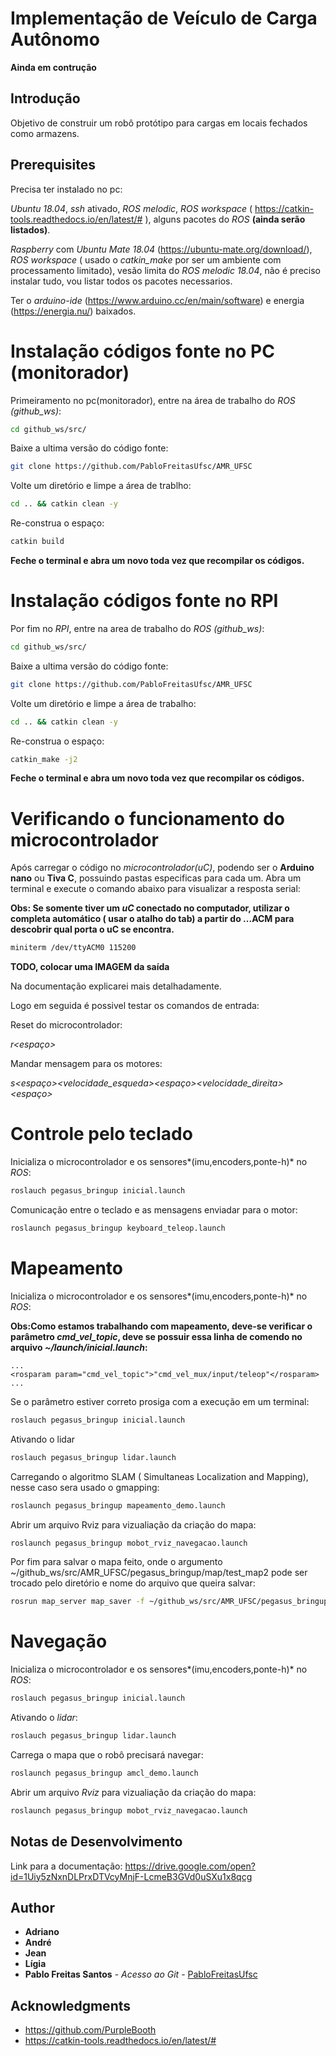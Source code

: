 # Implementação de Veículo de Carga Autônomo

**Ainda em contrução**

## Introdução

Objetivo de construir um robô protótipo para cargas em locais fechados como armazens.


## Prerequisites

Precisa ter instalado no pc:

*Ubuntu 18.04*, *ssh* ativado, *ROS melodic*, *ROS workspace* ( https://catkin-tools.readthedocs.io/en/latest/# ), alguns pacotes do *ROS* **(ainda serão listados)**.

*Raspberry* com *Ubuntu Mate 18.04* (https://ubuntu-mate.org/download/), *ROS workspace* ( usado o *catkin_make* por ser um ambiente com processamento limitado), vesão limita do *ROS melodic 18.04*, não é preciso instalar tudo, vou listar todos os pacotes necessarios.

Ter o *arduino-ide* (https://www.arduino.cc/en/main/software) e energia (https://energia.nu/) baixados.


# Instalação códigos fonte no PC (monitorador)


Primeiramento no pc(monitorador), entre na área de trabalho do *ROS (github_ws)*:


```bash
cd github_ws/src/
```

Baixe a ultima versão do código fonte:


```bash
git clone https://github.com/PabloFreitasUfsc/AMR_UFSC
```

Volte um diretório e limpe a área de trablho:

```bash
cd .. && catkin clean -y
```
Re-construa o espaço:

```bash
catkin build
```
**Feche o terminal e abra um novo toda vez que recompilar os códigos.**






# Instalação códigos fonte no RPI

Por fim no *RPI*, entre na area de trabalho do *ROS (github_ws)*:

```bash
cd github_ws/src/
```
Baixe a ultima versão do código fonte:

```bash
git clone https://github.com/PabloFreitasUfsc/AMR_UFSC
```
Volte um diretório e limpe a área de trabalho:


```bash
cd .. && catkin clean -y
```
Re-construa o espaço:



```bash
catkin_make -j2
```
**Feche o terminal e abra um novo toda vez que recompilar os códigos.**


# Verificando o funcionamento do microcontrolador

Após carregar o código no *microcontrolador(uC)*, podendo ser o **Arduino nano** ou **Tiva C**, possuindo pastas especificas para cada um. Abra um terminal e execute o comando abaixo para visualizar a resposta serial:

**Obs: Se somente tiver um *uC* conectado no computador, utilizar o completa automático ( usar o atalho do tab) a partir do ...ACM para descobrir qual porta o uC se encontra.**

```bash
miniterm /dev/ttyACM0 115200
```
**TODO, colocar uma IMAGEM da saída**

Na documentação explicarei mais detalhadamente.

Logo em seguida é possivel testar os comandos de entrada:


Reset do microcontrolador:

*r<espaço><enter>*

Mandar mensagem para os motores:

*s<espaço><velocidade_esqueda><espaço><velocidade_direita><espaço>*



# Controle pelo teclado


Inicializa o microcontrolador e os sensores*(imu,encoders,ponte-h)* no *ROS*:


```bash
roslauch pegasus_bringup inicial.launch
```

Comunicação entre o teclado e as mensagens enviadar para o motor:

```bash
roslaunch pegasus_bringup keyboard_teleop.launch
```

# Mapeamento


Inicializa o microcontrolador e os sensores*(imu,encoders,ponte-h)* no *ROS*:

**Obs:Como estamos trabalhando com mapeamento, deve-se verificar o parâmetro *cmd_vel_topic*, deve se possuir essa linha de comendo no arquivo *~/launch/inicial.launch*:**

```launch
...
<rosparam param="cmd_vel_topic">"cmd_vel_mux/input/teleop"</rosparam>
...
```
Se o parâmetro estiver correto prosiga com a execução em um terminal:
```bash
roslauch pegasus_bringup inicial.launch
```

Ativando o lidar

```bash
roslauch pegasus_bringup lidar.launch
```

Carregando o algoritmo SLAM ( Simultaneas Localization and Mapping), nesse caso sera usado o gmapping:
```bash
roslaunch pegasus_bringup mapeamento_demo.launch

```
Abrir um arquivo Rviz para vizualiação da criação do mapa:

```bash
roslaunch pegasus_bringup mobot_rviz_navegacao.launch
```

Por fim para salvar o mapa feito, onde o argumento ~/github_ws/src/AMR_UFSC/pegasus_bringup/map/test_map2 pode ser trocado pelo diretório e nome do arquivo que queira salvar:


```bash
rosrun map_server map_saver -f ~/github_ws/src/AMR_UFSC/pegasus_bringup/map/test_map2
```

# Navegação


Inicializa o microcontrolador e os sensores*(imu,encoders,ponte-h)* no *ROS*:

```bash
roslauch pegasus_bringup inicial.launch
```

Ativando o *lidar*:

```bash
roslauch pegasus_bringup lidar.launch
```

Carrega o mapa que o robô precisará navegar:

```bash
roslaunch pegasus_bringup amcl_demo.launch

```
Abrir um arquivo *Rviz* para vizualiação da criação do mapa:

```bash
roslaunch pegasus_bringup mobot_rviz_navegacao.launch
```

## Notas de Desenvolvimento

Link para a documentação:
<https://drive.google.com/open?id=1Uiy5zNxnDLPrxDTVcyMnjF-LcmeB3GVd0uSXu1x8qcg>



## Author

-   **Adriano**
-   **André**
-   **Jean**
-   **Lígia**
-   **Pablo Freitas Santos** - _Acesso ao Git_ - [PabloFreitasUfsc](https://github.com/PabloFreitasUfsc)


## Acknowledgments

-   <https://github.com/PurpleBooth>
- <https://catkin-tools.readthedocs.io/en/latest/#>
